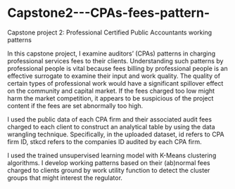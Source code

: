 # Capstone2---CPAs-fees-pattern-
Capstone project 2: Professional Certified Public Accountants working patterns 

In this capstone project, I examine auditors’ (CPAs) patterns in charging professional services fees to their clients. Understanding such patterns by professional people is vital because fees billing by professional people is an effective surrogate to examine their input and work quality. The quality of certain types of professional work would have a significant spillover effect on the community and capital market. If the fees charged too low might harm the market competition, it appears to be suspicious of the project content if the fees are set abnormally too high. 

I used the public data of each CPA firm and their associated audit fees charged to each client to construct an analytical table by using the data wrangling technique. Specifically, in the uploaded dataset, id refers to CPA firm ID, stkcd refers to the companies ID audited by each CPA firm.  

I used the trained unsupervised learning model with K-Means clustering algorithms. I develop working patterns based on their (ab)normal fees charged to clients ground by work utility function to detect the cluster groups that might interest the regulator. 
